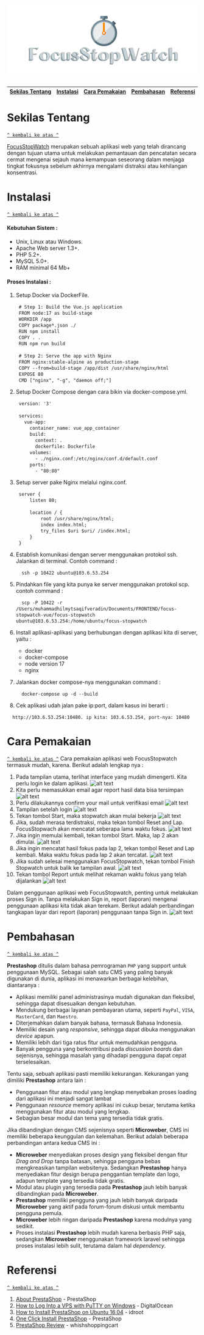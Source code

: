 <h1 align="center"><img src="https://github.com/sagistarz/komdat/blob/main/image/logoo.png"></h1>

[Sekilas Tentang](#sekilas-tentang) | [Instalasi](#instalasi) | [Cara Pemakaian](#cara-pemakaian) | [Pembahasan](#pembahasan) | [Referensi](#referensi)
:---:|:---:|:---:|:---:|:---:



# Sekilas Tentang
[`^ kembali ke atas ^`](#)

[FocusStopWatch](https://github.com/hilmyveradin/focusstopwatch-vue) merupakan sebuah aplikasi web yang telah dirancang dengan tujuan utama untuk melakukan pemantauan dan pencatatan secara cermat mengenai sejauh mana kemampuan seseorang dalam menjaga tingkat fokusnya sebelum akhirnya mengalami distraksi atau kehilangan konsentrasi.

# Instalasi
[`^ kembali ke atas ^`](#)

#### Kebutuhan Sistem :
- Unix, Linux atau Windows.
- Apache Web server 1.3+.
- PHP 5.2+.
- MySQL 5.0+.
- RAM minimal 64 Mb+

#### Proses Instalasi :
1. Setup Docker via DockerFile.
   ```
    # Step 1: Build the Vue.js application
    FROM node:17 as build-stage
    WORKDIR /app
    COPY package*.json ./
    RUN npm install
    COPY . .
    RUN npm run build
    
    # Step 2: Serve the app with Nginx
    FROM nginx:stable-alpine as production-stage
    COPY --from=build-stage /app/dist /usr/share/nginx/html
    EXPOSE 80
    CMD ["nginx", "-g", "daemon off;"]
   ```

2. Setup Docker Compose dengan cara bikin via docker-compose.yml.
   ```
    version: '3'
    
    services:
      vue-app:
        container_name: vue_app_container
        build:
          context: .
          dockerfile: Dockerfile
        volumes:
          - ./nginx.conf:/etc/nginx/conf.d/default.conf
        ports:
          - "80:80"
   ```

3. Setup server pake Nginx melalui nginx.conf.
   ```
    server {
        listen 80;
    
        location / {
            root /usr/share/nginx/html;
            index index.html;
            try_files $uri $uri/ /index.html;
        }
    }
    ```
   
4. Establish komunikasi dengan server menggunakan protokol ssh. Jalankan di terminal.
   Contoh command :
   ```
     ssh -p 10422 ubuntu@103.6.53.254
   ```

6. Pindahkan file yang kita punya ke server menggunakan protokol scp.
   contoh command :
   ```
     scp -P 10422 -r /Users/muhammadhilmytsaqifveradin/Documents/FRONTEND/focus-stopwatch-vue/focus-stopwatch ubuntu@103.6.53.254:/home/ubuntu/focus-stopwatch
   ```

8. Install aplikasi-aplikasi yang berhubungan dengan aplikasi kita di server, yaitu :
   - docker
   - docker-compose
   - node version 17
   - nginx

9. Jalankan docker compose-nya menggunakan command :
   ```
     docker-compose up -d --build
   ```

10. Cek aplikasi udah jalan pake ip:port, dalam kasus ini berarti :
   ```
     http://103.6.53.254:10480. ip kita: 103.6.53.254, port-nya: 10480
   ```

# Cara Pemakaian
[`^ kembali ke atas ^`](#)
Cara pemakaian aplikasi web FocusStopwatch termasuk mudah, karena. Berikut adalah lengkap nya : 
   1. Pada tampilan utama, terlihat interface yang mudah dimengerti. Kita perlu login ke dalam aplikasi.
      ![alt text](https://github.com/sagistarz/komdat/blob/main/image/1homepage.png)
   2.  Kita perlu memasukkan email agar report hasil data bisa tersimpan
      ![alt text](https://github.com/sagistarz/komdat/blob/main/image/2sendemail.png)
   3. Perlu dilakukannya confirm your mail untuk verifikasi email
      ![alt text](https://github.com/sagistarz/komdat/blob/main/image/3email.png)
   4. Tampilan setelah login
      ![alt text](https://github.com/sagistarz/komdat/blob/main/image/4signin.png)
   5. Tekan tombol Start, maka stopwatch akan mulai bekerja
      ![alt text](https://github.com/sagistarz/komdat/blob/main/image/5start.png)
   6. Jika, sudah merasa terdistraksi, maka tekan tombol Reset and Lap. FocusStopwach akan mencatat seberapa lama waktu fokus.
       ![alt text](https://github.com/sagistarz/komdat/blob/main/image/6reset.png)
   7. Jika ingin memulai kembali, tekan tombol Start. Maka, lap 2 akan dimulai.
       ![alt text](https://github.com/sagistarz/komdat/blob/main/image/7startagain.png)
   8. Jika ingin mencatat hasil fokus pada lap 2, tekan tombol Reset and Lap kembali. Maka waktu fokus pada lap 2 akan tercatat.
       ![alt text](https://github.com/sagistarz/komdat/blob/main/image/8resetagain.png)
   9. Jika sudah selesai menggunakan FocusStopwatch, tekan tombol Finish Stopwatch untuk balik ke tampilan awal.
       ![alt text](https://github.com/sagistarz/komdat/blob/main/image/9stop.png)
   10. Tekan tombol Report untuk melihat rekaman waktu fokus yang telah dijalankan
       ![alt text](https://github.com/sagistarz/komdat/blob/main/image/10reportIn.png)

Dalam penggunaan aplikasi web FocusStopwatch, penting untuk melakukan proses Sign in. Tanpa melakukan Sign in, report (laporan) mengenai penggunaan aplikasi kita tidak akan terekam. Berikut adalah perbandingan tangkapan layar dari report (laporan) penggunaan tanpa Sign in.
   ![alt text](https://github.com/sagistarz/komdat/blob/main/image/11reportOut.png)


# Pembahasan
[`^ kembali ke atas ^`](#)

**Prestashop** ditulis dalam bahasa pemrograman `PHP` yang support untuk penggunaan MySQL. Sebagai salah satu CMS yang paling banyak digunakan di dunia, aplikasi ini menawarkan berbagai kelebihan, diantaranya :
- Aplikasi memiliki panel administrasinya mudah digunakan dan fleksibel, sehingga dapat disesuaikan dengan kebutuhan.
- Mendukung berbagai layanan pembayaran utama, seperti `PayPal`, `VISA`, `MasterCard`, dan `Maestro`.
- Diterjemahkan dalam banyak bahasa, termasuk Bahasa Indonesia.
- Memiliki desain yang *responsive*, sehingga dapat dibuka menggunakan *device* apapun.
- Memiliki lebih dari tiga ratus fitur untuk memudahkan pengguna.
- Banyak pengguna yang berkontribusi pada *discussion boards* dan sejenisnya, sehingga masalah yang dihadapi pengguna dapat cepat terselesaikan.

Tentu saja, sebuah aplikasi pasti memiliki kekurangan. Kekurangan yang dimiliki **Prestashop** antara lain :
- Penggunaan fitur atau modul yang lengkap menyebakan proses loading dari aplikasi ini menjadi sangat lambat
- Penggunaan *resource* memory aplikasi ini cukup besar, terutama ketika menggunakan fitur atau modul yang lengkap.
- Sebagian besar modul dan tema yang tersedia tidak gratis.

Jika dibandingkan dengan CMS sejenisnya seperti **Microweber**, CMS ini memiliki beberapa keunggulan dan kelemahan. Berikut adalah beberapa perbandingan antara kedua CMS ini :
- **Microweber** menyediakan proses design yang fleksibel dengan fitur *Drag and Drop* tanpa batasan, sehingga pengguna bebas mengkreasikan tampilan websitenya. Sedangkan **Prestashop** hanya menyediakan fitur design berupa penggantian template dan logo, adapun template yang tersedia tidak gratis.
- Modul atau plugin yang tersedia pada **Prestashop** jauh lebih banyak dibandingkan pada **Microweber**.
- **Prestashop** memiliki pengguna yang jauh lebih banyak daripada **Microweber** yang aktif pada forum-forum diskusi untuk membantu pengguna pemula.
- **Microweber** lebih ringan daripada **Prestashop** karena modulnya yang sedikit.
- Proses instalasi **Prestashop** lebih mudah karena berbasis PHP saja, sedangkan **Microweber** menggunakan framework laravel sehingga proses instalasi lebih sulit, terutama dalam hal *dependency*.



# Referensi
[`^ kembali ke atas ^`](#)

1. [About PrestaShop](https://www.prestashop.com/) - PrestaShop
2. [How to Log Into a VPS with PuTTY on Windows](https://www.digitalocean.com/community/tutorials/how-to-log-into-a-vps-with-putty-windows-users) - DigitalOcean
3. [How to Install PrestaShop on Ubuntu 16.04](http://idroot.net/linux/install-prestashop-ubuntu-16-04/) - idroot
4. [One Click Install PrestaShop](https://www.prestashop.com/blog/en/how-to-install-prestashop/) - PrestaShop
5. [PrestaShop Review](http://whichshoppingcart.com/prestashop.html) - whishshoppingcart
